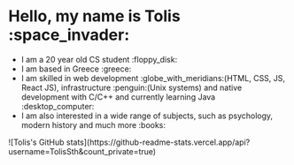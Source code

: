 <h1>Hello, my name is Tolis :space_invader:</h1>
<ul>
<li>I am a 20 year old CS student :floppy_disk:</li>
<li>I am based in Greece :greece:</li>
<li>I am skilled in web development :globe_with_meridians:(HTML, CSS, JS, React JS), infrastructure :penguin:(Unix systems) and native development with C/C++ and currently learning Java :desktop_computer:</li>
<li>I am also interested in a wide range of subjects, such as psychology, modern history and much more :books:</li>
</ul>
<div>
![Tolis's GitHub stats](https://github-readme-stats.vercel.app/api?username=TolisSth&count_private=true)
</div>
